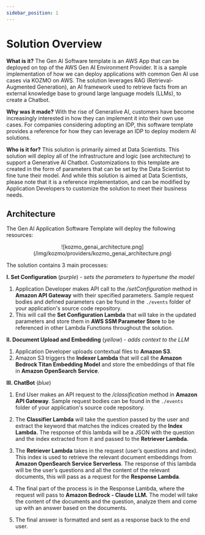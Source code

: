 ```yaml
---
sidebar_position: 1
---
```


# Solution Overview


**What is it?**
The Gen AI Software template is an AWS App that can be deployed on top of the AWS Gen AI Environment Provider. It is a sample implementation of how we can deploy applications with common Gen AI use cases via KOZMO on AWS. The solution leverages RAG (Retrieval-Augmented Generation), an AI framework used to retrieve facts from an external knowledge base to ground large language models (LLMs), to create a Chatbot.

**Why was it made?**
With the rise of Generative AI, customers have become increasingly interested in how they can implement it into their own use cases.  For companies considering adopting an IDP, this software template provides a reference for how they can leverage an IDP to deploy modern AI solutions.  

**Who is it for?**
This solution is primarily aimed at Data Scientists. This solution will deploy all of the infrastructure and logic (see architecture) to support a Generative AI Chatbot. Customizations to this template are created in the form of parameters that can be set by the Data Scientist to fine tune their model. And while this solution is aimed at Data Scientists, please note that it is a reference implementation, and can be modified by Application Developers to customize the solution to meet their business needs.

## Architecture

The Gen AI Application Software Template will deploy the following resources:
<p align="center">
![kozmo_genai_architecture.png](/img/kozmo/providers/kozmo_genai_architecture.png)
</p>
The solution contains 3 main processes:

**I. Set Configuration** (*purple*) - *sets the parameters to hypertune the model*

1. Application Developer makes API call to the */setConfiguration* method in **Amazon API Gateway** with their specified parameters. Sample request bodies and defined parameters can be found in the `./events` folder of your application's source code repository.
2. This will call the **Set Configuration Lambda** that will take in the updated parameters and store them in **AWS SSM Parameter Store** to be referenced in other Lambda Functions throughout the solution.

**II. Document Upload and Embedding** (*yellow*) - *adds context to the LLM*

1. Application Developer uploads contextual files to **Amazon S3**.
2. Amazon S3 triggers the **Indexer Lambda** that will call the **Amazon Bedrock Titan Embedding Model** and store the embeddings of that file in **Amazon OpenSearch Service**.

**III. ChatBot** (*blue*)

1. End User makes an API request to the */classification* method in **Amazon API Gateway**. Sample request bodies can be found in the `./events` folder of your application's source code repository.

2. The **Classifier Lambda** will take the question passed by the user and extract the keyword that matches the indices created by the **Index Lambda.** The response of this lambda will be a JSON with the question and the index extracted from it and passed to the **Retriever Lambda.**

3. The **Retriever Lambda** takes in the request (user’s questions and index). This index is used to retrieve the relevant document embeddings from **Amazon OpenSearch Service Serverless**. The response of this lambda will be the user’s questions and all the content of the relevant documents, this will pass as a request for the **Response Lambda**.

4.  The final part of the process is in the Response Lambda, where the request will pass to **Amazon Bedrock - Claude LLM.** The model will take the content of the documents and the question, analyze them and come up with an answer based on the documents.

5. The final answer is formatted and sent as a response back to the end user.

